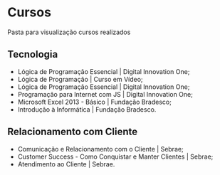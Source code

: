 # Cursos
Pasta para visualização cursos realizados

## Tecnologia
- Lógica de Programação Essencial | Digital Innovation One;
- Lógica de Programação | Curso em Vídeo; 
- Lógica de Programação Essencial | Digital Innovation One; 
- Programação para Internet com JS | Digital Innovation One; 
- Microsoft Excel 2013 - Básico | Fundação Bradesco; 
- Introdução à Informática | Fundação Bradesco.

## Relacionamento com Cliente
- Comunicação e Relacionamento com o Cliente | Sebrae; 
- Customer Success - Como Conquistar e Manter Clientes | Sebrae; 
- Atendimento ao Cliente | Sebrae. 

